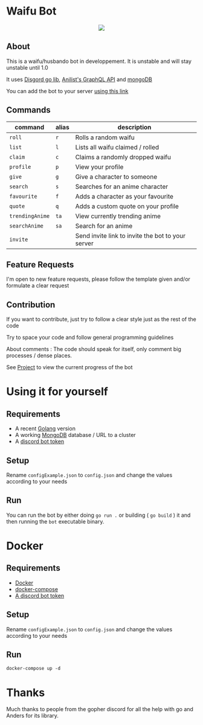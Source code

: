 # Waifu Bot

<p align="center">
  <img src="https://github.com/Karitham/WaifuBot/workflows/golangci-lint/badge.svg">
</p>

## About

This is a waifu/husbando bot in developpement. It is unstable and will stay unstable until 1.0

It uses [Disgord go lib](github.com/andersfylling/disgord), [Anilist's GraphQL API](https://github.com/AniList/ApiV2-GraphQL-Docs) and [mongoDB](https://mongodb.com)

You can add the bot to your server [using this link](https://discord.com/oauth2/authorize?scope=bot&client_id=712332547694264341&permissions=0)

## Commands

| command         | alias | description                                       |
| --------------- | ----- | ------------------------------------------------- |
| `roll`          | `r`   | Rolls a random waifu                              |
| `list`          | `l`   | Lists all waifu claimed / rolled                  |
| `claim`         | `c`   | Claims a randomly dropped waifu                   |
| `profile`       | `p`   | View your profile                                 |
| `give`          | `g`   | Give a character to someone                       |
| `search`        | `s`   | Searches for an anime character                   |
| `favourite`     | `f`   | Adds a character as your favourite                |
| `quote`         | `q`   | Adds a custom quote on your profile               |
| `trendingAnime` | `ta`  | View currently trending anime                     |
| `searchAnime`   | `sa`  | Search for an anime                               |
| `invite`        |       | Send invite link to invite the bot to your server |

## Feature Requests

I'm open to new feature requests, please follow the template given and/or formulate a clear request

## Contribution

If you want to contribute, just try to follow a clear style just as the rest of the code

Try to space your code and follow general programming guidelines

About comments : The code should speak for itself, only comment big processes / dense places.

See [Project](https://github.com/Karitham/WaifuBot/projects/1) to view the current progress of the bot

# Using it for yourself

## Requirements

- A recent [Golang](https://golang.org/) version
- A working [MongoDB](https://mongodb.com) database / URL to a cluster
- A [discord bot token](discordapp.com/developers)

## Setup

Rename `configExample.json` to `config.json` and change the values according to your needs

## Run

You can run the bot by either doing `go run .` or building ( `go build` ) it and then running the `bot` executable binary.

# Docker

## Requirements

- [Docker](https://docs.docker.com/get-docker/)
- [docker-compose](https://docs.docker.com/compose/install/)
- [A discord bot token](discordapp.com/developers)

## Setup

Rename `configExample.json` to `config.json` and change the values according to your needs

## Run

`docker-compose up -d`

# Thanks

Much thanks to people from the gopher discord for all the help with go and Anders for its library.
